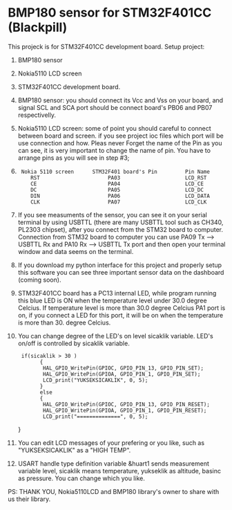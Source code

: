 # BMP180 sensor for STM32F401CC (Blackpill)
 This projeck is for STM32F401CC development board.
Setup project:
  1. BMP180 sensor
  2. Nokia5110 LCD screen
  3. STM32F401CC development board.

1. BMP180 sensor: you should connect its Vcc and Vss on your board, and signal SCL and SCA port should be connect board's PB06 and PB07 respectivelly. 
2. Nokia5110 LCD screen: some of point you should careful to connect between board and screen. if you see project ioc files which port will be use connection and how. Pleas never Forget the name of the Pin as you can see, it is very important to change the name of pin. You have to arrange pins as you will see in step #3;

3.      Nokia 5110 screen      STM32F401 board's Pin         Pin Name
           RST                      PA03                     LCD_RST
           CE                       PA04                     LCD_CE
           DC                       PA05                     LCD_DC
           DIN                      PA06                     LCD_DATA
           CLK                      PA07                     LCD_CLK
           
4. If you see measuments of the sensor, you can see it on your serial terminal by using USBTTL (there are many USBTTL tool such as CH340, PL2303 chipset), after you connect from the STM32 board to computer. Connection from STM32 board to computer you can use PA09 Tx --> USBTTL Rx and PA10 Rx --> USBTTL Tx port and then open your terminal window and data seems on the terminal. 
5. If you download my python interface for this project and properly setup this software you can see three important sensor data on the dashboard (coming soon).
6. STM32F401CC board has a PC13 internal LED, while program running this blue LED is ON when the temperature level under 30.0 degree Celcius. If temperature level is more than 30.0 degree Celcius PA1 port is on, if you connect a LED for this port, it will be on when the temperature is more than 30. degree Celcius.  
7. You can change degree of the LED's on level sicaklik variable. LED's on/off is controlled by sicaklik variable.


        if(sicaklik > 30 )
              {
               HAL_GPIO_WritePin(GPIOC, GPIO_PIN_13, GPIO_PIN_SET);
               HAL_GPIO_WritePin(GPIOA, GPIO_PIN_1, GPIO_PIN_SET);
               LCD_print("YUKSEKSICAKLIK", 0, 5);
              }
              else
              {
               HAL_GPIO_WritePin(GPIOC, GPIO_PIN_13, GPIO_PIN_RESET);
               HAL_GPIO_WritePin(GPIOA, GPIO_PIN_1, GPIO_PIN_RESET);
               LCD_print("==============", 0, 5);
	}
8. You can edit LCD messages of your prefering or you like, such as "YUKSEKSICAKLIK" as a "HIGH TEMP".
9. USART handle type definition variable &huart1 sends measurement variable level, sicaklik means temperature, yukseklik as altitude, basinc as pressure. You can change which you like. 

PS: THANK YOU, Nokia5110LCD and BMP180 library's owner to share with us their library.
